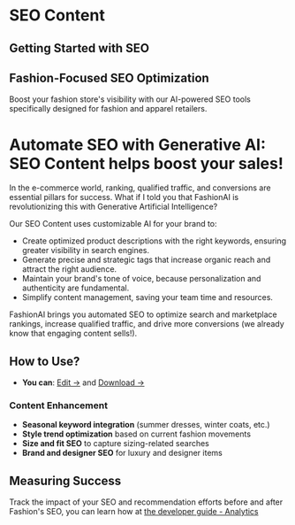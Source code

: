 # SEO Content

## Getting Started with SEO

## Fashion-Focused SEO Optimization

Boost your fashion store's visibility with our AI-powered SEO tools specifically designed for fashion and apparel retailers.

# Automate SEO with Generative AI: SEO Content helps boost your sales!

In the e-commerce world, ranking, qualified traffic, and conversions are essential pillars for success. What if I told you that FashionAI is revolutionizing this with Generative Artificial Intelligence?

Our SEO Content uses customizable AI for your brand to:
- Create optimized product descriptions with the right keywords, ensuring greater visibility in search engines.
- Generate precise and strategic tags that increase organic reach and attract the right audience.
- Maintain your brand's tone of voice, because personalization and authenticity are fundamental.
- Simplify content management, saving your team time and resources.

FashionAI brings you automated SEO to optimize search and marketplace rankings, increase qualified traffic, and drive more conversions (we already know that engaging content sells!).

## How to Use? 
- **You can**: [Edit ->](./translating#how-to-edit-seo-content) and [Download ->](./translating.md#how-to-download-seo-content-in-different-languages)


### Content Enhancement
- **Seasonal keyword integration** (summer dresses, winter coats, etc.)
- **Style trend optimization** based on current fashion movements
- **Size and fit SEO** to capture sizing-related searches
- **Brand and designer SEO** for luxury and designer items

## Measuring Success

Track the impact of your SEO and recommendation efforts before and after Fashion's SEO, you can learn how at [the developer guide - Analytics](../../developer-guide/analytics)